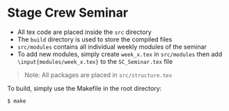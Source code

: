 # Stage Crew Seminar 
- All tex code are placed inside the `src` directory
- The `build` directory is used to store the compiled files
- `src/modules` contains all individual weekly modules of the seminar
- To add new modules, simply create `week_x.tex` in `src/modules` then add `\input{modules/week_x.tex}` to the `SC_Seminar.tex` file

> Note: All packages are placed in `src/structure.tex`

To build, simply use the Makefile in the root directory: 
```
$ make
```